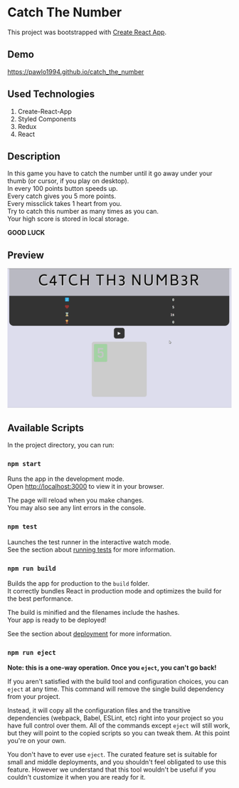 # Catch The Number

This project was bootstrapped with [Create React App](https://github.com/facebook/create-react-app).

## Demo
https://pawlo1994.github.io/catch_the_number

## Used Technologies
1. Create-React-App
2. Styled Components
3. Redux
4. React

## Description
In this game you have to catch the number until it go away under your thumb (or cursor, if you play on desktop).<br />
In every 100 points button speeds up.<br />
Every catch gives you 5 more points.<br />
Every missclick takes 1 heart from you.<br />
Try to catch this number as many times as you can.<br />
Your high score is stored in local storage.<br />

**GOOD LUCK**

## Preview
![preview](public/preview.gif)


## Available Scripts

In the project directory, you can run:

### `npm start`

Runs the app in the development mode.\
Open [http://localhost:3000](http://localhost:3000) to view it in your browser.

The page will reload when you make changes.\
You may also see any lint errors in the console.

### `npm test`

Launches the test runner in the interactive watch mode.\
See the section about [running tests](https://facebook.github.io/create-react-app/docs/running-tests) for more information.

### `npm run build`

Builds the app for production to the `build` folder.\
It correctly bundles React in production mode and optimizes the build for the best performance.

The build is minified and the filenames include the hashes.\
Your app is ready to be deployed!

See the section about [deployment](https://facebook.github.io/create-react-app/docs/deployment) for more information.

### `npm run eject`

**Note: this is a one-way operation. Once you `eject`, you can't go back!**

If you aren't satisfied with the build tool and configuration choices, you can `eject` at any time. This command will remove the single build dependency from your project.

Instead, it will copy all the configuration files and the transitive dependencies (webpack, Babel, ESLint, etc) right into your project so you have full control over them. All of the commands except `eject` will still work, but they will point to the copied scripts so you can tweak them. At this point you're on your own.

You don't have to ever use `eject`. The curated feature set is suitable for small and middle deployments, and you shouldn't feel obligated to use this feature. However we understand that this tool wouldn't be useful if you couldn't customize it when you are ready for it.